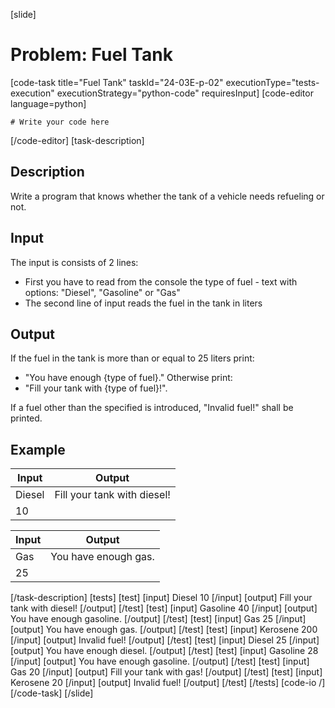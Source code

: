 [slide]
# Problem: Fuel Tank
[code-task title="Fuel Tank" taskId="24-03E-p-02" executionType="tests-execution" executionStrategy="python-code" requiresInput]
[code-editor language=python]
```
# Write your code here
```
[/code-editor]
[task-description]
## Description
Write a program that knows whether the tank of a vehicle needs refueling or not. 

## Input
The input is consists of 2 lines:
- First you have to read from the console the type of fuel - text with options: "Diesel", "Gasoline" or "Gas"
- The second line of input reads the fuel in the tank in liters

## Output
If the fuel in the tank is more than or equal to 25 liters print:
- "You have enough \{type of fuel\}."
Otherwise print:
- "Fill your tank with \{type of fuel\}!". 

If a fuel other than the specified is introduced, "Invalid fuel!" shall be printed.

## Example

| **Input** | **Output** |
| --- | --- |
| Diesel | Fill your tank with diesel! |
| 10 | |

| **Input** | **Output** |
| --- | --- |
| Gas | You have enough gas. |
| 25 | |

[/task-description]
[tests]
[test]
[input]
Diesel
10
[/input]
[output]
Fill your tank with diesel!
[/output]
[/test]
[test]
[input]
Gasoline
40
[/input]
[output]
You have enough gasoline.
[/output]
[/test]
[test]
[input]
Gas
25
[/input]
[output]
You have enough gas.
[/output]
[/test]
[test]
[input]
Kerosene
200
[/input]
[output]
Invalid fuel!
[/output]
[/test]
[test]
[input]
Diesel
25
[/input]
[output]
You have enough diesel.
[/output]
[/test]
[test]
[input]
Gasoline
28
[/input]
[output]
You have enough gasoline.
[/output]
[/test]
[test]
[input]
Gas
20
[/input]
[output]
Fill your tank with gas!
[/output]
[/test]
[test]
[input]
Kerosene
20
[/input]
[output]
Invalid fuel!
[/output]
[/test]
[/tests]
[code-io /]
[/code-task]
[/slide]